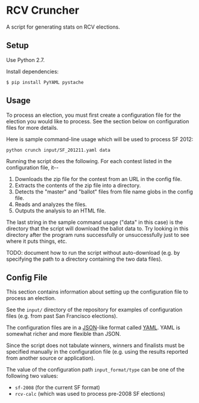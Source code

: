 RCV Cruncher
============

A script for generating stats on RCV elections.


Setup
-----

Use Python 2.7.

Install dependencies:

    $ pip install PyYAML pystache


Usage
-----

To process an election, you must first create a configuration file for the
election you would like to process.  See the section below on configuration
files for more details.

Here is sample command-line usage which will be used to process SF 2012:

    python crunch input/SF_201211.yaml data

Running the script does the following.  For each contest listed in the
configuration file, it--

1. Downloads the zip file for the contest from an URL in the config file.
2. Extracts the contents of the zip file into a directory.
3. Detects the "master" and "ballot" files from file name globs in the
   config file.
4. Reads and analyzes the files.
5. Outputs the analysis to an HTML file.

The last string in the sample command usage ("data" in this case) is the
directory that the script will download the ballot data to.  Try looking in
this directory after the program runs successfully or unsuccessfully just to
see where it puts things, etc.

TODO: document how to run the script without auto-download (e.g. by
specifying the path to a directory containing the two data files).

Config File
-----------

This section contains information about setting up the configuration file
to process an election.

See the `input/` directory of the repository for examples of configuration
files (e.g. from past San Francisco elections).

The configuration files are in a [JSON](http://www.json.org/)-like format
called [YAML](http://www.yaml.org/).  YAML is somewhat richer and more
flexible than JSON.

Since the script does not tabulate winners, winners and finalists must be specified manually in the configuration file (e.g. using the results reported from another source or application).

The value of the configuration path `input_format/type` can be one of the
following two values:

* `sf-2008` (for the current SF format)
* `rcv-calc` (which was used to process pre-2008 SF elections)
